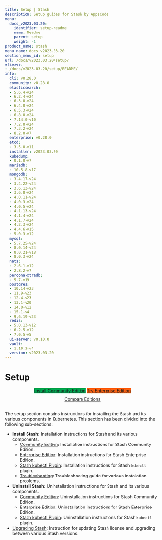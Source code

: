 ```yaml
---
title: Setup | Stash
description: Setup guides for Stash by AppsCode
menu:
  docs_v2023.03.20:
    identifier: setup-readme
    name: Readme
    parent: setup
    weight: -1
product_name: stash
menu_name: docs_v2023.03.20
section_menu_id: setup
url: /docs/v2023.03.20/setup/
aliases:
- /docs/v2023.03.20/setup/README/
info:
  cli: v0.28.0
  community: v0.28.0
  elasticsearch:
  - 5.6.4-v24
  - 6.2.4-v24
  - 6.3.0-v24
  - 6.4.0-v24
  - 6.5.3-v24
  - 6.8.0-v24
  - 7.14.0-v10
  - 7.2.0-v24
  - 7.3.2-v24
  - 8.2.0-v7
  enterprise: v0.28.0
  etcd:
  - 3.5.0-v11
  installer: v2023.03.20
  kubedump:
  - 0.1.0-v7
  mariadb:
  - 10.5.8-v17
  mongodb:
  - 3.4.17-v24
  - 3.4.22-v24
  - 3.6.13-v24
  - 3.6.8-v24
  - 4.0.11-v24
  - 4.0.3-v24
  - 4.0.5-v24
  - 4.1.13-v24
  - 4.1.4-v24
  - 4.1.7-v24
  - 4.2.3-v24
  - 4.4.6-v15
  - 5.0.3-v12
  mysql:
  - 5.7.25-v24
  - 8.0.14-v24
  - 8.0.21-v18
  - 8.0.3-v24
  nats:
  - 2.6.1-v12
  - 2.8.2-v7
  percona-xtradb:
  - 5.7-v19
  postgres:
  - 10.14-v23
  - 11.9-v23
  - 12.4-v23
  - 13.1-v20
  - 14.0-v12
  - 15.1-v4
  - 9.6.19-v23
  redis:
  - 5.0.13-v12
  - 6.2.5-v12
  - 7.0.5-v5
  ui-server: v0.10.0
  vault:
  - 1.10.3-v4
  version: v2023.03.20
---
```


# Setup

<div style="text-align: center;">
  <a class="button is-link is-medium is-active has-text-weight-normal" href="/docs/v2023.03.20/setup/install/community/" style="background:#00A651; width: 18rem;">Install Community Edition</a>
  <a class="button is-info is-medium is-active has-text-weight-normal" href="/docs/v2023.03.20/setup/install/enterprise/"  style="background:#FC6011; width: 18rem;">Try Enterprise Edition</a>
  <a style="margin-top: 10px; display: block;" href="/docs/v2023.03.20/concepts/what-is-stash/overview/">Compare Editions</a>
</div>
<br>

The setup section contains instructions for installing the Stash and its various components in Kubernetes. This section has been divided into the following sub-sections:

- **Install Stash:** Installation instructions for Stash and its various components.
  - [Community Edition](/docs/v2023.03.20/setup/install/community/): Installation instructions for Stash Community Edition.
  - [Enterprise Edition](/docs/v2023.03.20/setup/install/enterprise/): Installation instructions for Stash Enterprise Edition.
  - [Stash kubectl Plugin](/docs/v2023.03.20/setup/install/kubectl-plugin/): Installation instructions for Stash `kubectl` plugin.
  - [Troubleshooting](/docs/v2023.03.20/setup/install/troubleshooting/): Troubleshooting guide for various installation problems.
- **Uninstall Stash:** Uninstallation instructions for Stash and its various components.
  - [Community Edition](/docs/v2023.03.20/setup/uninstall/community/): Uninstallation instructions for Stash Community Edition.
  - [Enterprise Edition](/docs/v2023.03.20/setup/uninstall/enterprise/): Uninstallation instructions for Stash Enterprise Edition.
  - [Stash kubectl Plugin](/docs/v2023.03.20/setup/uninstall/kubectl-plugin/): Uninstallation instructions for Stash `kubectl` plugin.
- [Upgrading Stash](/docs/v2023.03.20/setup/upgrade/): Instruction for updating Stash license and upgrading between various Stash versions.
